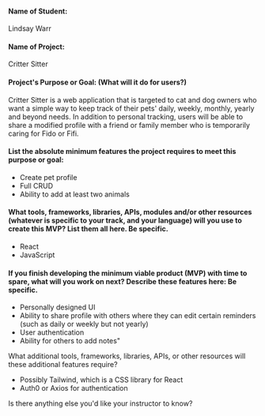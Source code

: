 #### Name of Student:
Lindsay Warr

#### Name of Project:
Critter Sitter

#### Project's Purpose or Goal: (What will it do for users?)
Critter Sitter is a web application that is targeted to cat and dog owners who want a simple way to keep track of their pets' daily, weekly, monthly, yearly and beyond needs. In addition to personal tracking, users will be able to share a modified profile with a friend or family member who is temporarily caring for Fido or Fifi.

#### List the absolute minimum features the project requires to meet this purpose or goal:

- Create pet profile
- Full CRUD
- Ability to add at least two animals

#### What tools, frameworks, libraries, APIs, modules and/or other resources (whatever is specific to your track, and your language) will you use to create this MVP? List them all here. Be specific.

- React
- JavaScript

#### If you finish developing the minimum viable product (MVP) with time to spare, what will you work on next? Describe these features here: Be specific.

- Personally designed UI
- Ability to share profile with others where they can edit certain reminders (such as daily or weekly but not yearly)
- User authentication
- Ability for others to add notes"

What additional tools, frameworks, libraries, APIs, or other resources will these additional features require?

- Possibly Tailwind, which is a CSS library for React
- Auth0 or Axios for authentication

Is there anything else you'd like your instructor to know?